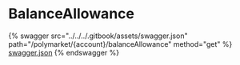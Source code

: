 # BalanceAllowance

{% swagger src="../../../.gitbook/assets/swagger.json" path="/polymarket/{account}/balanceAllowance" method="get" %}
[swagger.json](../../../.gitbook/assets/swagger.json)
{% endswagger %}
